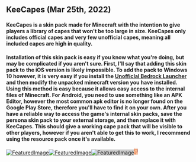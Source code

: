 ## KeeCapes (Mar 25th, 2022)
#### KeeCapes is a skin pack made for Minecraft with the intention to give players a library of capes that won't be too large in size. KeeCapes only includes official capes and very few unofficial capes, meaning all included capes are high in quality.
#### Installation of this skin pack is easy if you know what you're doing, but may be complicated if you aren't sure. First, I'll say that adding this skin pack to the iOS version is likely impossible. To add the pack to Windows 10 however, it is very easy if you install the [Unofficlal Bedrock Launcher](https://github.com/BedrockLauncher/BedrockLauncher.Installer/releases/latest/download/BedrockLauncher.Installer.exe) and then modify the unpacked minecraft version you have installed. Using this method is easy because it allows easy access to the internal files of Minecraft. For Android, you need to use something like an APK Editor, however the most common apk editor is no longer found on the Google Play Store, therefore you'll have to find it on your own. After you have a reliable way to access the game's internal skin packs, save the persona skin pack to your external storage, and then replace it with KeeCapes. This should give a working cape pack that will be visible to other players, however if you aren't able to get this to work, I recommend using the resource pack once it's available.
<div class="keecapes-content-container"><a class="keecapes-content-image" href="./upload/KeeCapes.zip"><img src="https://fonts.gstatic.com/s/i/materialiconsoutlined/folder_zip/v1/24px.svg" onerror="this.src='/assets/images/featuredimage.png'" alt="FeaturedImage"></a><a class="keecapes-content-image" href="./upload/KeeCapes.mcpack"><img src="https://fonts.gstatic.com/s/i/materialiconsoutlined/folder_zip/v1/24px.svg" onerror="this.src='/assets/images/featuredimage.png'" alt="FeaturedImage"></a><a class="keecapes-content-image"><img src="https://fonts.gstatic.com/s/i/materialiconsoutlined/tune/v1/24px.svg" onerror="this.src='/assets/images/featuredimage.png'" alt="FeaturedImage" style="background:#ccc"></a><a class="keecapes-content-image"><img src="./upload/keecapes_1.gif" onerror="this.src='/assets/images/featuredimage.png'" alt="FeaturedImage"></a></div>
